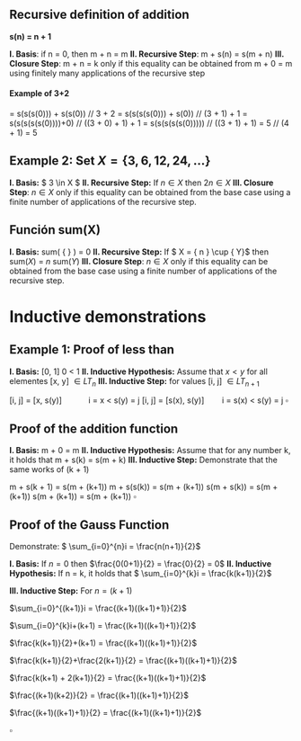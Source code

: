 ## Recursive definition of addition

**s(n) = n + 1**

**I. Basis**: if n = 0, then m + n = m
**II. Recursive Step**: m + s(n) = s(m + n)
**III. Closure Step**: m + n = k only if this equality can be obtained from m + 0 = m using finitely many applications of the recursive step


#### Example of 3+2
= s(s(s(0))) + s(s(0)) // 3 + 2
= s(s(s(s(0))) + s(0)) // (3 + 1) + 1
= s(s(s(s(s(0))))+0) // ((3 + 0) + 1) + 1
= s(s(s(s(s(0))))) // ((3 + 1) + 1)
= 5 // (4 + 1) = 5

## Example 2: Set $X = \{3, 6, 12, 24, ...\}$
**I. Basis:** $ 3 \in X $
**II. Recursive Step:** If $n \in X$ then $2n \in X$
**III. Closure Step**: $n \in X$  only if this equality can be obtained from the base case using a finite number of applications of the recursive step. 

## Función sum(X)
**I. Basis:**  sum( { } ) = 0 
**II. Recursive Step:** If $ X = \{ n \} \cup \{ Y\}$ then sum($X$) = $n$ sum($Y$)
**III. Closure Step**: $n \in X$  only if this equality can be obtained from the base case using a finite number of applications of the recursive step. 


# Inductive demonstrations

## Example 1: Proof of less than
**I. Basis:** [0, 1] 0 < 1
**II. Inductive Hypothesis:** Assume that $x < y$ for all elementes [x, y] $\in LT_n$
**III. Inductive Step:** for values [i, j] $\in LT_{n+1}$

[i, j] = [x, s(y)]            i = x < s(y) = j
[i, j] = [s(x), s(y)]        i = s(x) < s(y) = j
$\square$

## Proof of the addition function
**I. Basis:** m + 0 = m
**II. Inductive Hypothesis:** Assume that for any number k, it holds that m + s(k) = s(m + k)
**III. Inductive Step:** Demonstrate that the same works of (k + 1)

m + s(k + 1) = s(m + (k+1))
m + s(s(k)) = s(m + (k+1))
s(m + s(k)) = s(m + (k+1))
s(m + (k+1)) = s(m + (k+1))
$\square$

## Proof of the Gauss Function

Demonstrate: $ \sum_{i=0}^{n}i = \frac{n(n+1)}{2}$

**I. Basis:** If $n = 0$ then $\frac{0(0+1)}{2} = \frac{0}{2} = 0$
**II. Inductive Hypothesis:** If n = k, it holds that $ \sum_{i=0}^{k}i = \frac{k(k+1)}{2}$

**III. Inductive Step:** For $n = (k+1)$

$\sum_{i=0}^{(k+1)}i = \frac{(k+1)((k+1)+1)}{2}$

$\sum_{i=0}^{k}i+(k+1) = \frac{(k+1)((k+1)+1)}{2}$

$\frac{k(k+1)}{2}+(k+1) = \frac{(k+1)((k+1)+1)}{2}$

$\frac{k(k+1)}{2}+\frac{2(k+1)}{2} = \frac{(k+1)((k+1)+1)}{2}$

$\frac{k(k+1) + 2(k+1)}{2} = \frac{(k+1)((k+1)+1)}{2}$

$\frac{(k+1)(k+2)}{2} = \frac{(k+1)((k+1)+1)}{2}$

$\frac{(k+1)((k+1)+1)}{2} = \frac{(k+1)((k+1)+1)}{2}$

$\square$